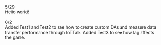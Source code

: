 5/29\
Hello world!\
\
6/2\
Added Test1 and Test2 to see how to create custom DAs and measure data transfer performance through IoTTalk.
Added Test3 to see how lag affects the game.